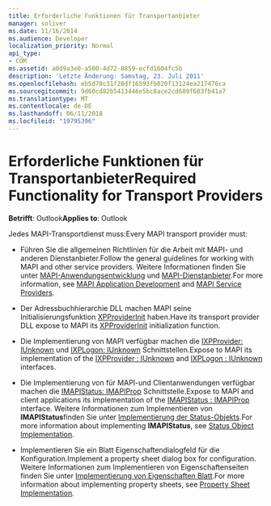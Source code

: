 ```yaml
---
title: Erforderliche Funktionen für Transportanbieter
manager: soliver
ms.date: 11/16/2014
ms.audience: Developer
localization_priority: Normal
api_type:
- COM
ms.assetid: a0d9a3e0-a500-4d72-8859-ecfd1604fc5b
description: 'Letzte Änderung: Samstag, 23. Juli 2011'
ms.openlocfilehash: eb5d70c31f28df16593fb020f13124ea217476ca
ms.sourcegitcommit: 9d60cd82b5413446e5bc8ace2cd689f683fb41a7
ms.translationtype: MT
ms.contentlocale: de-DE
ms.lasthandoff: 06/11/2018
ms.locfileid: "19795396"
---
```

# <a name="required-functionality-for-transport-providers"></a><span data-ttu-id="544f6-103">Erforderliche Funktionen für Transportanbieter</span><span class="sxs-lookup"><span data-stu-id="544f6-103">Required Functionality for Transport Providers</span></span>

  
  
<span data-ttu-id="544f6-104">**Betrifft**: Outlook</span><span class="sxs-lookup"><span data-stu-id="544f6-104">**Applies to**: Outlook</span></span> 
  
<span data-ttu-id="544f6-105">Jedes MAPI-Transportdienst muss:</span><span class="sxs-lookup"><span data-stu-id="544f6-105">Every MAPI transport provider must:</span></span>
  
- <span data-ttu-id="544f6-106">Führen Sie die allgemeinen Richtlinien für die Arbeit mit MAPI- und anderen Dienstanbieter.</span><span class="sxs-lookup"><span data-stu-id="544f6-106">Follow the general guidelines for working with MAPI and other service providers.</span></span> <span data-ttu-id="544f6-107">Weitere Informationen finden Sie unter [MAPI-Anwendungsentwicklung](mapi-application-development.md) und [MAPI-Dienstanbieter](mapi-service-providers.md).</span><span class="sxs-lookup"><span data-stu-id="544f6-107">For more information, see [MAPI Application Development](mapi-application-development.md) and [MAPI Service Providers](mapi-service-providers.md).</span></span>
    
- <span data-ttu-id="544f6-108">Der Adressbuchhierarchie DLL machen MAPI seine Initialisierungsfunktion [XPProviderInit](xpproviderinit.md) haben.</span><span class="sxs-lookup"><span data-stu-id="544f6-108">Have its transport provider DLL expose to MAPI its [XPProviderInit](xpproviderinit.md) initialization function.</span></span> 
    
- <span data-ttu-id="544f6-109">Die Implementierung von MAPI verfügbar machen die [IXPProvider: IUnknown](ixpprovideriunknown.md) und [IXPLogon: IUnknown](ixplogoniunknown.md) Schnittstellen.</span><span class="sxs-lookup"><span data-stu-id="544f6-109">Expose to MAPI its implementation of the [IXPProvider : IUnknown](ixpprovideriunknown.md) and [IXPLogon : IUnknown](ixplogoniunknown.md) interfaces.</span></span> 
    
- <span data-ttu-id="544f6-110">Die Implementierung von für MAPI-und Clientanwendungen verfügbar machen die [IMAPIStatus: IMAPIProp](imapistatusimapiprop.md) Schnittstelle.</span><span class="sxs-lookup"><span data-stu-id="544f6-110">Expose to MAPI and client applications its implementation of the [IMAPIStatus : IMAPIProp](imapistatusimapiprop.md) interface.</span></span> <span data-ttu-id="544f6-111">Weitere Informationen zum Implementieren von **IMAPIStatus**finden Sie unter [Implementierung der Status-Objekts](status-object-implementation.md).</span><span class="sxs-lookup"><span data-stu-id="544f6-111">For more information about implementing **IMAPIStatus**, see [Status Object Implementation](status-object-implementation.md).</span></span> 
    
- <span data-ttu-id="544f6-112">Implementieren Sie ein Blatt Eigenschaftendialogfeld für die Konfiguration.</span><span class="sxs-lookup"><span data-stu-id="544f6-112">Implement a property sheet dialog box for configuration.</span></span> <span data-ttu-id="544f6-113">Weitere Informationen zum Implementieren von Eigenschaftenseiten finden Sie unter [Implementierung von Eigenschaften Blatt](property-sheet-implementation.md).</span><span class="sxs-lookup"><span data-stu-id="544f6-113">For more information about implementing property sheets, see [Property Sheet Implementation](property-sheet-implementation.md).</span></span>
    

